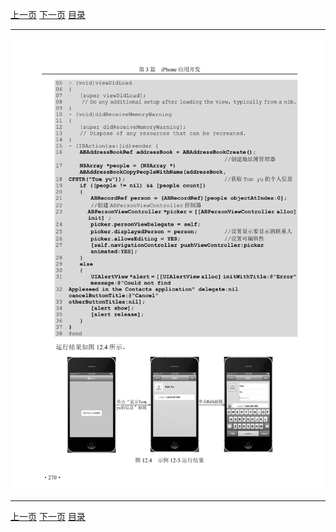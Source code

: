 [上一页](281.md) [下一页](283.md) [目录](../README.md)

***

![282](../images/282.png)

***

[上一页](281.md) [下一页](283.md) [目录](../README.md)